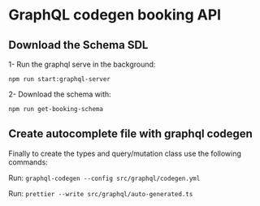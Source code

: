 # GraphQL codegen booking API

## Download the Schema SDL
1- Run the graphql serve in the background:

`npm run start:graphql-server`

2- Download the schema with:

`npm run get-booking-schema`


## Create autocomplete file with graphql codegen
Finally to create the types and query/mutation class use the following commands:

Run: `graphql-codegen --config src/graphql/codegen.yml`

Run: `prettier --write src/graphql/auto-generated.ts`
